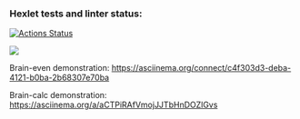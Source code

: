 ### Hexlet tests and linter status:
[![Actions Status](https://github.com/tatarenkov-r-v/python-project-49/workflows/hexlet-check/badge.svg)](https://github.com/tatarenkov-r-v/python-project-49/actions)

<a href="https://codeclimate.com/github/tatarenkov-r-v/python-project-49/maintainability"><img src="https://api.codeclimate.com/v1/badges/6dc7d84679b910c8758b/maintainability" /></a>

Brain-even demonstration:
https://asciinema.org/connect/c4f303d3-deba-4121-b0ba-2b68307e70ba

Brain-calc demonstration:
https://asciinema.org/a/aCTPiRAfVmojJJTbHnDOZlGvs
